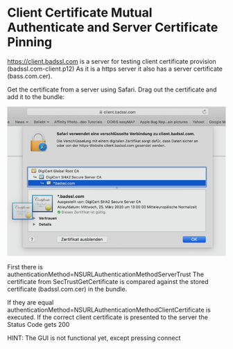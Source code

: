 # Client Certificate Mutual Authenticate and Server Certificate Pinning

https://client.badssl.com is a server for testing client certificate provision (badssl.com-client.p12)
As it is a https server it also has a server certificate (bass.com.cer).


Get the certificate from a server using Safari. 
Drag out the certificate and add it to the bundle:

![CertDrag](https://github.com/frcocoatst/ClientCertificateMutualAuthenticateAndServerCertificatePinning/blob/master/certdrag.png
)

First there is authenticationMethod=NSURLAuthenticationMethodServerTrust
The certificate from SecTrustGetCertificate is compared against the stored certificate (badssl.com.cer) in the bundle.

If they are equal authenticationMethod=NSURLAuthenticationMethodClientCertificate is executed.
If the correct client certificate is presented to the server the Status Code gets 200

HINT: The GUI is not functional yet, except pressing connect


